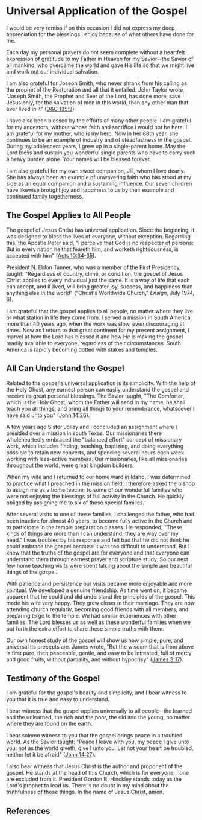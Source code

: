 # Universal Application of the Gospel

I would be very remiss if on this occasion I did not express my deep
appreciation for the blessings I enjoy because of what others have done for
me.

Each day my personal prayers do not seem complete without a heartfelt
expression of gratitude to my Father in Heaven for my Savior--the Savior of
all mankind, who overcame the world and gave His life so that we might live
and work out our individual salvation.

I am also grateful for Joseph Smith, who never shrank from his calling as the
prophet of the Restoration and all that it entailed. John Taylor wrote,
"Joseph Smith, the Prophet and Seer of the Lord, has done more, save Jesus
only, for the salvation of men in this world, than any other man that ever
lived in it" ([D&amp;C 135:3](/scriptures/dc-testament/dc/135.3?lang=eng#2)).

I have also been blessed by the efforts of many other people. I am grateful
for my ancestors, without whose faith and sacrifice I would not be here. I am
grateful for my mother, who is my hero. Now in her 88th year, she continues to
be an example of industry and of steadfastness in the gospel. During my
adolescent years, I grew up in a single-parent home. May the Lord bless and
sustain you wonderful single parents who have to carry such a heavy burden
alone. Your names will be blessed forever.

I am also grateful for my own sweet companion, Jill, whom I love dearly. She
has always been an example of unwavering faith who has stood at my side as an
equal companion and a sustaining influence. Our seven children have likewise
brought joy and happiness to us by their example and continued family
togetherness.

## The Gospel Applies to All People

The gospel of Jesus Christ has universal application. Since the beginning, it
was designed to bless the lives of everyone, without exception. Regarding
this, the Apostle Peter said, "I perceive that God is no respecter of persons:
But in every nation he that feareth him, and worketh righteousness, is
accepted with him" ([Acts
10:34-35](/scriptures/nt/acts/10.34-35?lang=eng#33)).

President N. Eldon Tanner, who was a member of the First Presidency, taught:
"Regardless of country, clime, or condition, the gospel of Jesus Christ
applies to every individual just the same. It is a way of life that each can
accept, and if lived, will bring greater joy, success, and happiness than
anything else in the world" ("Christ's Worldwide Church," _Ensign,_ July 1974,
6).

I am grateful that the gospel applies to all people, no matter where they live
or what station in life they come from. I served a mission in South America
more than 40 years ago, when the work was slow, even discouraging at times.
Now as I return to that great continent for my present assignment, I marvel at
how the Lord has blessed it and how He is making the gospel readily available
to everyone, regardless of their circumstances. South America is rapidly
becoming dotted with stakes and temples.

## All Can Understand the Gospel

Related to the gospel's universal application is its simplicity. With the help
of the Holy Ghost, any earnest person can easily understand the gospel and
receive its great personal blessings. The Savior taught, "The Comforter, which
is the Holy Ghost, whom the Father will send in my name, he shall teach you
all things, and bring all things to your remembrance, whatsoever I have said
unto you" ([John 14:26](/scriptures/nt/john/14.26?lang=eng#25)).

A few years ago Sister Jolley and I concluded an assignment where I presided
over a mission in south Texas. Our missionaries there wholeheartedly embraced
the "balanced effort" concept of missionary work, which includes finding,
teaching, baptizing, and doing everything possible to retain new converts, and
spending several hours each week working with less-active members. Our
missionaries, like all missionaries throughout the world, were great kingdom
builders.

When my wife and I returned to our home ward in Idaho, I was determined to
practice what I preached in the mission field. I therefore asked the bishop to
assign me as a home teacher to some of our wonderful families who were not
enjoying the blessings of full activity in the Church. He quickly obliged by
assigning me to six of these special families.

After several visits to one of these families, I challenged the father, who
had been inactive for almost 40 years, to become fully active in the Church
and to participate in the temple preparation classes. He responded, "These
kinds of things are more than I can understand; they are way over my head." I
was troubled by his response and felt bad that he did not think he could
embrace the gospel because it was too difficult to understand. But I knew that
the truths of the gospel are for everyone and that everyone can understand
them through earnest prayer and scripture study. So our next few home teaching
visits were spent talking about the simple and beautiful things of the gospel.

With patience and persistence our visits became more enjoyable and more
spiritual. We developed a genuine friendship. As time went on, it became
apparent that he could and did understand the principles of the gospel. This
made his wife very happy. They grew closer in their marriage. They are now
attending church regularly, becoming good friends with all members, and
preparing to go to the temple. We had similar experiences with other families.
The Lord blesses us as well as these wonderful families when we put forth the
extra effort to share these simple truths with them.

Our own honest study of the gospel will show us how simple, pure, and
universal its precepts are. James wrote, "But the wisdom that is from above is
first pure, then peaceable, gentle, and easy to be intreated, full of mercy
and good fruits, without partiality, and without hypocrisy" ([James
3:17](/scriptures/nt/james/3.17?lang=eng#16)).

## Testimony of the Gospel

I am grateful for the gospel's beauty and simplicity, and I bear witness to
you that it is true and easy to understand.

I bear witness that the gospel applies universally to all people--the learned
and the unlearned, the rich and the poor, the old and the young, no matter
where they are found on the earth.

I bear solemn witness to you that the gospel brings peace in a troubled world.
As the Savior taught: "Peace I leave with you, my peace I give unto you: not
as the world giveth, give I unto you. Let not your heart be troubled, neither
let it be afraid" ([John 14:27](/scriptures/nt/john/14.27?lang=eng#26)).

I also bear witness that Jesus Christ is the author and proponent of the
gospel. He stands at the head of this Church, which is for everyone; none are
excluded from it. President Gordon B. Hinckley stands today as the Lord's
prophet to lead us. There is no doubt in my mind about the truthfulness of
these things. In the name of Jesus Christ, amen.

## References

